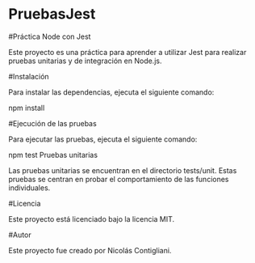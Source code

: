 # PruebasJest

#Práctica Node con Jest

Este proyecto es una práctica para aprender a utilizar Jest para realizar pruebas unitarias y de integración en Node.js.

#Instalación

Para instalar las dependencias, ejecuta el siguiente comando:

npm install

#Ejecución de las pruebas

Para ejecutar las pruebas, ejecuta el siguiente comando:

npm test
Pruebas unitarias

Las pruebas unitarias se encuentran en el directorio tests/unit. Estas pruebas se centran en probar el comportamiento de las funciones individuales.

#Licencia

Este proyecto está licenciado bajo la licencia MIT.

#Autor

Este proyecto fue creado por Nicolás Contigliani.